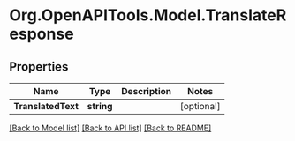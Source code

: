 # Org.OpenAPITools.Model.TranslateResponse

## Properties

Name | Type | Description | Notes
------------ | ------------- | ------------- | -------------
**TranslatedText** | **string** |  | [optional] 

[[Back to Model list]](../../README.md#documentation-for-models) [[Back to API list]](../../README.md#documentation-for-api-endpoints) [[Back to README]](../../README.md)

